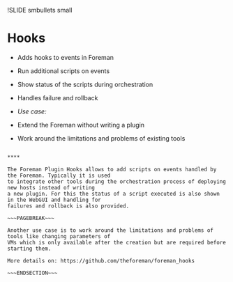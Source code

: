 !SLIDE smbullets small
# Hooks

* Adds hooks to events in Foreman
 * Run additional scripts on events
 * Show status of the scripts during orchestration
 * Handles failure and rollback

* _Use case:_ 
 * Extend the Foreman without writing a plugin
 * Work around the limitations and problems of existing tools

~~~SECTION:handouts~~~

****

The Foreman Plugin Hooks allows to add scripts on events handled by the Foreman. Typically it is used
to integrate other tools during the orchestration process of deploying new hosts instead of writing
a new plugin. For this the status of a script executed is also shown in the WebGUI and handling for
failures and rollback is also provided.

~~~PAGEBREAK~~~

Another use case is to work around the limitations and problems of tools like changing parameters of
VMs which is only available after the creation but are required before starting them.

More details on: https://github.com/theforeman/foreman_hooks

~~~ENDSECTION~~~
